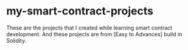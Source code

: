 # my-smart-contract-projects
These are the projects that I created while learning smart contract development. And these projects are from [Easy to Advances] build in Solidity.
